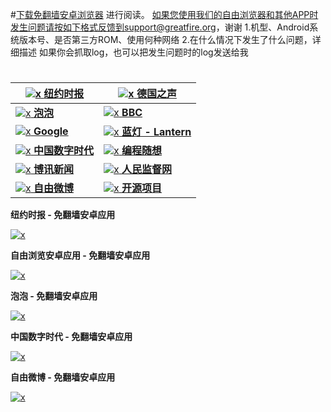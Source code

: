 


#[下载免翻墙安卓浏览器](https://raw.githubusercontent.com/greatfire/z/master/FreeBrowser-1.3.apk)
进行阅读。
如果您使用我们的自由浏览器和其他APP时发生问题请按如下格式反馈到support@greatfire.org，谢谢
1.机型、Android系统版本号、是否第三方ROM、使用何种网络
2.在什么情况下发生了什么问题，详细描述
如果你会抓取log，也可以把发生问题时的log发送给我

#

<a href="https://github.com/greatfire/wiki/wiki/nyt" title="纽约时报中文网 国际纵览">![x](https://raw.githubusercontent.com/greatfire/images/master/nyt.png) **纽约时报**</a> | <a href="https://github.com/greatfire/wiki/wiki/dw" title="">![x](https://raw.githubusercontent.com/greatfire/images/master/dw.png) **德国之声**</a>
------------- | -------------
<a href="https://github.com/paopaonetizen/website" title="泡泡 - 未经审查的互联网信息">![x](https://raw.githubusercontent.com/greatfire/images/master/paopao.png) **泡泡**</a> | <a href="https://github.com/greatfire/wiki/wiki/bbc" title="">![x](https://raw.githubusercontent.com/greatfire/images/master/bbc.png) **BBC**</a>
<a href="https://github.com/greatfire/wiki/wiki/google" title="">![x](https://raw.githubusercontent.com/greatfire/images/master/google.png) **Google**</a> | <a href="https://github.com/getlantern/mirror" title="以及自由微博和GreatFire.org官方中文论坛">![x](https://raw.githubusercontent.com/greatfire/images/master/lantern.png) **蓝灯 - Lantern**</a>
<a href="https://github.com/cdtmirrors/m/" title="">![x](https://raw.githubusercontent.com/greatfire/images/master/cdt.png) **中国数字时代**</a> | <a href="https://github.com/greatfire/wiki/wiki/programthink" title="编程随想的博客">![x](https://raw.githubusercontent.com/greatfire/images/master/programthink.png) **编程随想**</a>
<a href="https://github.com/bxnews/boxun" title="">![x](https://raw.githubusercontent.com/greatfire/images/master/boxun.png) **博讯新闻**</a> | <a href="https://github.com/greatfire/wiki/wiki/renminjianduwang" title="">![x](https://raw.githubusercontent.com/greatfire/images/master/renminjianduwang.png) **人民监督网**</a>
<a href="https://github.com/freeweibo/s" title="自由微博 - 匿名和不受屏蔽的新浪微博搜索">![x](https://raw.githubusercontent.com/greatfire/images/master/freeweibo.png) **自由微博**</a> | <a href="https://github.com/greatfire/wiki/wiki/open-source" title="欢迎访问GreatFire.org开发者项目网站">![x](https://raw.githubusercontent.com/greatfire/images/master/open-source.png) **开源项目**</a>


**纽约时报 - 免翻墙安卓应用**

[![x](https://raw.githubusercontent.com/greatfire/images/master/nyt.qr.png)](https://raw.githubusercontent.com/greatfire/z/master/NYTimes1.0.apk)

**自由浏览安卓应用 - 免翻墙安卓应用**

[![x](https://raw.githubusercontent.com/greatfire/images/master/fb.qr.png)](https://raw.githubusercontent.com/greatfire/z/master/FreeBrowser-1.3.apk)

**泡泡 - 免翻墙安卓应用**

[![x](https://raw.githubusercontent.com/greatfire/images/master/paopao.qr.png)](https://raw.githubusercontent.com/greatfire/z/master/PaoPaoAndroid2.1.apk)

**中国数字时代 - 免翻墙安卓应用**

[![x](https://raw.githubusercontent.com/greatfire/images/master/cdt.qr.png)](https://raw.githubusercontent.com/greatfire/z/master/ChinaDigitalTimesAndroid2.0.apk)

**自由微博 - 免翻墙安卓应用**

[![x](https://raw.githubusercontent.com/greatfire/images/master/freeweibo.qr.png)](https://raw.githubusercontent.com/greatfire/z/master/FreeWeibo1.9.apk)


